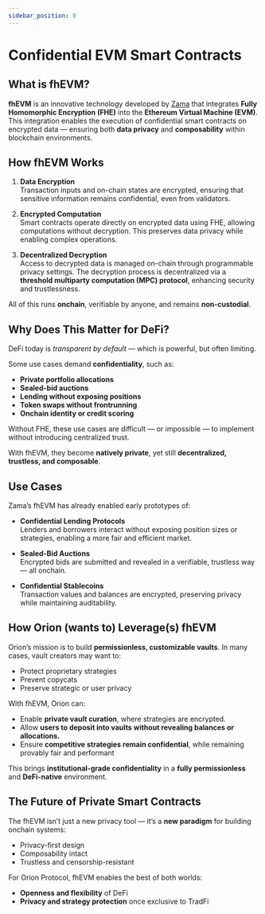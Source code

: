 ```yaml
---
sidebar_position: 8
---
```


# Confidential EVM Smart Contracts

## What is fhEVM?

**fhEVM** is an innovative technology developed by [Zama](https://www.zama.ai/) that integrates **Fully Homomorphic Encryption (FHE)** into the **Ethereum Virtual Machine (EVM)**. This integration enables the execution of confidential smart contracts on encrypted data — ensuring both **data privacy** and **composability** within blockchain environments.


## How fhEVM Works

1. **Data Encryption**  
    Transaction inputs and on-chain states are encrypted, ensuring that sensitive information remains confidential, even from validators.

2. **Encrypted Computation**  
    Smart contracts operate directly on encrypted data using FHE, allowing computations without decryption. This preserves data privacy while enabling complex operations.

3. **Decentralized Decryption**  
    Access to decrypted data is managed on-chain through programmable privacy settings. The decryption process is decentralized via a **threshold multiparty computation (MPC) protocol**, enhancing security and trustlessness.

All of this runs **onchain**, verifiable by anyone, and remains **non-custodial**.


## Why Does This Matter for DeFi?

DeFi today is *transparent by default* — which is powerful, but often limiting.

Some use cases demand **confidentiality**, such as:
- **Private portfolio allocations**
- **Sealed-bid auctions**
- **Lending without exposing positions**
- **Token swaps without frontrunning**
- **Onchain identity or credit scoring**

Without FHE, these use cases are difficult — or impossible — to implement without introducing centralized trust.

With fhEVM, they become **natively private**, yet still **decentralized, trustless, and composable**.


## Use Cases

Zama’s fhEVM has already enabled early prototypes of:

- **Confidential Lending Protocols**  
  Lenders and borrowers interact without exposing position sizes or strategies, enabling a more fair and efficient market.

- **Sealed-Bid Auctions**  
  Encrypted bids are submitted and revealed in a verifiable, trustless way — all onchain.

- **Confidential Stablecoins**  
  Transaction values and balances are encrypted, preserving privacy while maintaining auditability.


## How Orion (wants to) Leverage(s) fhEVM

Orion’s mission is to build **permissionless, customizable vaults**. In many cases, vault creators may want to:
- Protect proprietary strategies
- Prevent copycats
- Preserve strategic or user privacy

With fhEVM, Orion can:
- Enable **private vault curation**, where strategies are encrypted.
- Allow **users to deposit into vaults without revealing balances or allocations.**
- Ensure **competitive strategies remain confidential**, while remaining provably fair and performant

This brings **institutional-grade confidentiality** in a **fully permissionless** and **DeFi-native** environment.


## The Future of Private Smart Contracts

The fhEVM isn’t just a new privacy tool — it’s a **new paradigm** for building onchain systems:
- Privacy-first design
- Composability intact
- Trustless and censorship-resistant

For Orion Protocol, fhEVM enables the best of both worlds:
- **Openness and flexibility** of DeFi  
- **Privacy and strategy protection** once exclusive to TradFi

<!-- ## Developer Experience

The fhEVM is **fully compatible with Solidity**, and integrates into existing Ethereum infrastructure with minimal friction. Developers simply:
1. Declare encrypted variables (e.g. `euint8`, `euint256`)
2. Write code as usual
3. Compile and deploy using Zama’s toolchain

Encrypted inputs and outputs can be handled seamlessly from the frontend using standard SDKs. -->
